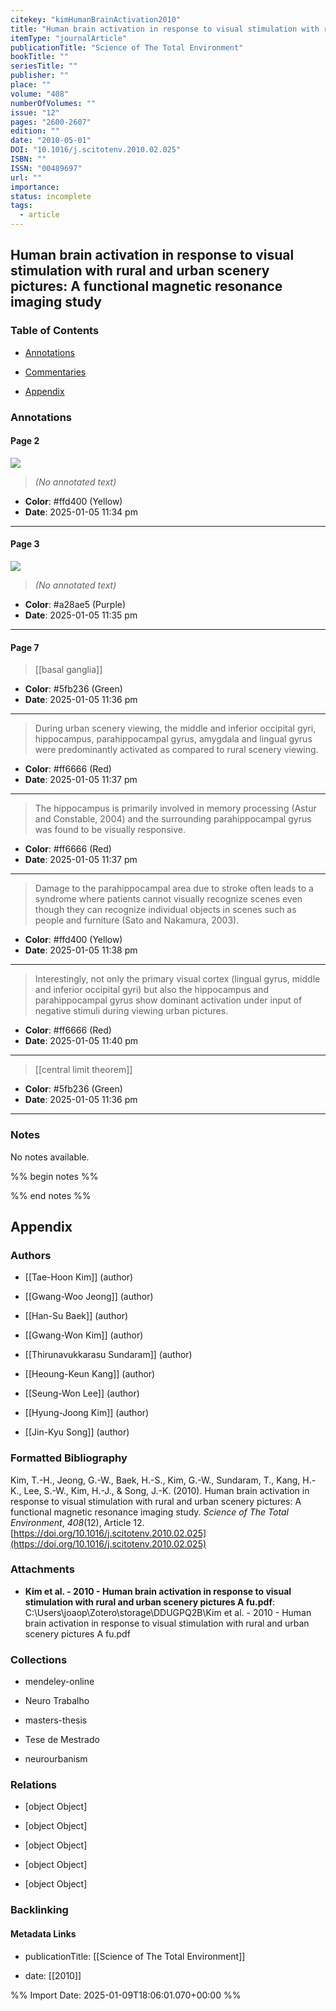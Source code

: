 ```yaml
---
citekey: "kimHumanBrainActivation2010"
title: "Human brain activation in response to visual stimulation with rural and urban scenery pictures: A functional magnetic resonance imaging study"
itemType: "journalArticle"
publicationTitle: "Science of The Total Environment"
bookTitle: ""
seriesTitle: ""
publisher: ""
place: ""
volume: "408"
numberOfVolumes: ""
issue: "12"
pages: "2600-2607"
edition: ""
date: "2010-05-01"
DOI: "10.1016/j.scitotenv.2010.02.025"
ISBN: ""
ISSN: "00489697"
url: ""
importance: 
status: incomplete
tags:
  - article
---
```


## Human brain activation in response to visual stimulation with rural and urban scenery pictures: A functional magnetic resonance imaging study

### Table of Contents

- [Annotations](#annotations)

+ [Commentaries](#commentaries)

- [Appendix](#appendix)

### Annotations




#### Page 2




![](<0 - Supplementary/images/kimHumanBrainActivation2010.md/image-2-x32-y38.png>)



> *(No annotated text)*




- **Color**: #ffd400 (Yellow)
- **Date**: 2025-01-05 11:34 pm

---



#### Page 3




![](<0 - Supplementary/images/kimHumanBrainActivation2010.md/image-3-x28-y128.png>)



> *(No annotated text)*




- **Color**: #a28ae5 (Purple)
- **Date**: 2025-01-05 11:35 pm

---



#### Page 7








> [[basal ganglia]]





- **Color**: #5fb236 (Green)
- **Date**: 2025-01-05 11:36 pm

---







> During urban scenery viewing, the middle and inferior occipital gyri, hippocampus, parahippocampal gyrus, amygdala and lingual gyrus  were predominantly activated as compared to rural scenery viewing.





- **Color**: #ff6666 (Red)
- **Date**: 2025-01-05 11:37 pm

---







> The hippocampus is primarily involved in memory processing (Astur and Constable, 2004) and the surrounding parahippocampal gyrus was found to be visually responsive.





- **Color**: #ff6666 (Red)
- **Date**: 2025-01-05 11:37 pm

---







> Damage to the parahippocampal area due to stroke often leads to a syndrome where patients cannot visually recognize scenes even though they can recognize individual objects in scenes such as people and furniture (Sato and Nakamura, 2003).





- **Color**: #ffd400 (Yellow)
- **Date**: 2025-01-05 11:38 pm

---







> Interestingly, not only the primary visual cortex (lingual gyrus, middle and inferior occipital gyri) but also the hippocampus and parahippocampal gyrus show dominant activation under input of negative stimuli during viewing urban pictures.





- **Color**: #ff6666 (Red)
- **Date**: 2025-01-05 11:40 pm

---








> [[central limit theorem]]





- **Color**: #5fb236 (Green)
- **Date**: 2025-01-05 11:36 pm

---





### Notes


No notes available.


%% begin notes %%

<!-- Write your personal notes here -->

%% end notes %%

## Appendix

### Authors


- [[Tae-Hoon Kim]] (author)

- [[Gwang-Woo Jeong]] (author)

- [[Han-Su Baek]] (author)

- [[Gwang-Won Kim]] (author)

- [[Thirunavukkarasu Sundaram]] (author)

- [[Heoung-Keun Kang]] (author)

- [[Seung-Won Lee]] (author)

- [[Hyung-Joong Kim]] (author)

- [[Jin-Kyu Song]] (author)




### Formatted Bibliography

Kim, T.-H., Jeong, G.-W., Baek, H.-S., Kim, G.-W., Sundaram, T., Kang, H.-K., Lee, S.-W., Kim, H.-J., & Song, J.-K. (2010). Human brain activation in response to visual stimulation with rural and urban scenery pictures: A functional magnetic resonance imaging study. _Science of The Total Environment_, _408_(12), Article 12. [https://doi.org/10.1016/j.scitotenv.2010.02.025](https://doi.org/10.1016/j.scitotenv.2010.02.025)




### Attachments


- **Kim et al. - 2010 - Human brain activation in response to visual stimulation with rural and urban scenery pictures A fu.pdf**: C:\Users\joaop\Zotero\storage\DDUGPQ2B\Kim et al. - 2010 - Human brain activation in response to visual stimulation with rural and urban scenery pictures A fu.pdf




### Collections


- mendeley-online

- Neuro Trabalho

- masters-thesis

- Tese de Mestrado

- neurourbanism




### Relations


- [object Object]

- [object Object]

- [object Object]

- [object Object]

- [object Object]



### Backlinking


#### Metadata Links


- publicationTitle: [[Science of The Total Environment]]




- date: [[2010]]





<!-- Any additional notes or comments -->


%% Import Date: 2025-01-09T18:06:01.070+00:00 %%
